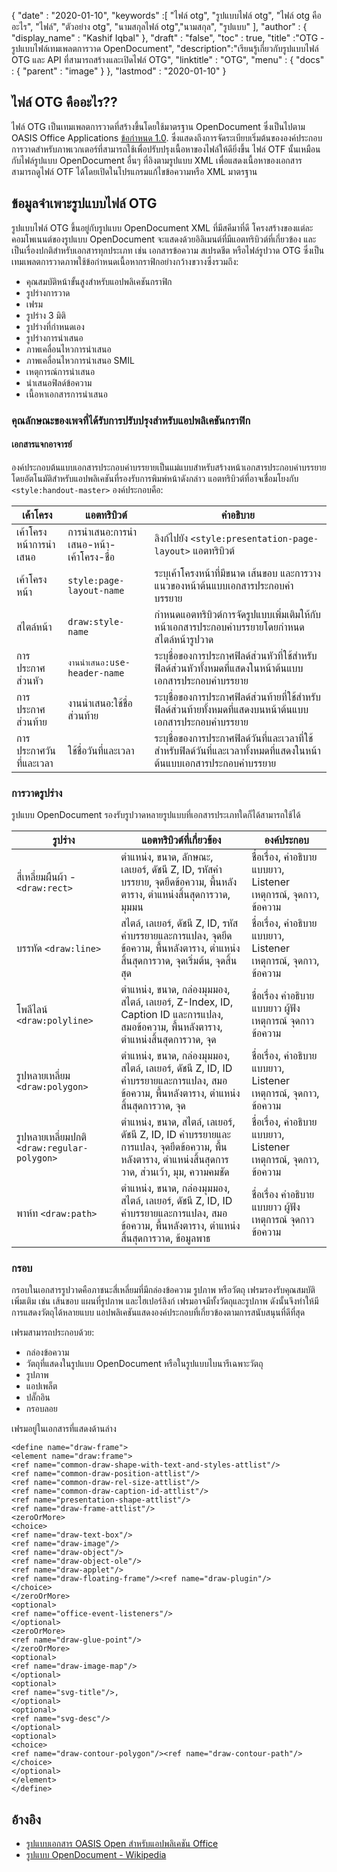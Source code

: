 {
  "date" : "2020-01-10",
  "keywords" :[ "ไฟล์ otg", "รูปแบบไฟล์ otg", "ไฟล์ otg คืออะไร", "ไฟล์", "ตัวอย่าง otg", "นามสกุลไฟล์ otg","นามสกุล", "รูปแบบ" ],
  "author" : {
    "display_name" : "Kashif Iqbal"
},
  "draft" : "false",
  "toc" : true,
  "title" :"OTG - รูปแบบไฟล์เทมเพลตการวาด OpenDocument",
  "description":"เรียนรู้เกี่ยวกับรูปแบบไฟล์ OTG และ API ที่สามารถสร้างและเปิดไฟล์ OTG",
  "linktitle" : "OTG",
  "menu" : {
    "docs" : {
      "parent" : "image"
}
},
  "lastmod" : "2020-01-10"
}

## ไฟล์ OTG คืออะไร??

ไฟล์ OTG เป็นเทมเพลตการวาดที่สร้างขึ้นโดยใช้มาตรฐาน OpenDocument ซึ่งเป็นไปตาม OASIS Office Applications [ข้อกำหนด 1.0](https://www.oasis-open.org/committees/download.php/12572/OpenDocument-v1.0-os.pdf). ซึ่งแสดงถึงการจัดระเบียบเริ่มต้นขององค์ประกอบการวาดสำหรับภาพเวกเตอร์ที่สามารถใช้เพื่อปรับปรุงเนื้อหาของไฟล์ให้ดียิ่งขึ้น ไฟล์ OTF นั้นเหมือนกับไฟล์รูปแบบ OpenDocument อื่นๆ ที่อิงตามรูปแบบ XML เพื่อแสดงเนื้อหาของเอกสาร สามารถดูไฟล์ OTF ได้โดยเปิดในโปรแกรมแก้ไขข้อความหรือ XML มาตรฐาน

## ข้อมูลจำเพาะรูปแบบไฟล์ OTG ##

รูปแบบไฟล์ OTG ขึ้นอยู่กับรูปแบบ OpenDocument XML ที่มีสคีมาที่ดี โครงสร้างของแต่ละคอมโพเนนต์ของรูปแบบ OpenDocument จะแสดงด้วยอิลิเมนต์ที่มีแอตทริบิวต์ที่เกี่ยวข้อง และเป็นเรื่องปกติสำหรับเอกสารทุกประเภท เช่น เอกสารข้อความ สเปรดชีต หรือไฟล์รูปวาด OTG ซึ่งเป็นเทมเพลตการวาดภาพใช้ข้อกำหนดเนื้อหากราฟิกอย่างกว้างขวางซึ่งรวมถึง:

* คุณสมบัติหน้าขั้นสูงสำหรับแอปพลิเคชันกราฟิก
* รูปร่างการวาด
* เฟรม
* รูปร่าง 3 มิติ
* รูปร่างที่กำหนดเอง
* รูปร่างการนำเสนอ
* ภาพเคลื่อนไหวการนำเสนอ
* ภาพเคลื่อนไหวการนำเสนอ SMIL
* เหตุการณ์การนำเสนอ
* นำเสนอฟิลด์ข้อความ
* เนื้อหาเอกสารการนำเสนอ

### คุณลักษณะของเพจที่ได้รับการปรับปรุงสำหรับแอปพลิเคชันกราฟิก ###
#### เอกสารแจกอาจารย์ ####

องค์ประกอบต้นแบบเอกสารประกอบคำบรรยายเป็นแม่แบบสำหรับสร้างหน้าเอกสารประกอบคำบรรยายโดยอัตโนมัติสำหรับแอปพลิเคชันที่รองรับการพิมพ์หน้าดังกล่าว
แอตทริบิวต์ที่อาจเชื่อมโยงกับ `<style:handout-master>` องค์ประกอบคือ:

|เค้าโครง|แอตทริบิวต์|คำอธิบาย
---|---|---|
|เค้าโครงหน้าการนำเสนอ|การนำเสนอ:การนำเสนอ-หน้า-เค้าโครง-ชื่อ|ลิงก์ไปยัง `<style:presentation-page-layout>`  แอตทริบิวต์
|เค้าโครงหน้า|`style:page-layout-name` | ระบุเค้าโครงหน้าที่มีขนาด เส้นขอบ และการวางแนวของหน้าต้นแบบเอกสารประกอบคำบรรยาย
|สไตล์หน้า|`draw:style-name`|กำหนดแอตทริบิวต์การจัดรูปแบบเพิ่มเติมให้กับหน้าเอกสารประกอบคำบรรยายโดยกำหนดสไตล์หน้ารูปวาด|
|การประกาศส่วนหัว| `งานนำเสนอ:use-header-name`| ระบุชื่อของการประกาศฟิลด์ส่วนหัวที่ใช้สำหรับฟิลด์ส่วนหัวทั้งหมดที่แสดงในหน้าต้นแบบเอกสารประกอบคำบรรยาย
|การประกาศส่วนท้าย| งานนำเสนอ:ใช้ชื่อส่วนท้าย|ระบุชื่อของการประกาศฟิลด์ส่วนท้ายที่ใช้สำหรับฟิลด์ส่วนท้ายทั้งหมดที่แสดงบนหน้าต้นแบบเอกสารประกอบคำบรรยาย
|การประกาศวันที่และเวลา|ใช้ชื่อวันที่และเวลา|ระบุชื่อของการประกาศฟิลด์วันที่และเวลาที่ใช้สำหรับฟิลด์วันที่และเวลาทั้งหมดที่แสดงในหน้าต้นแบบเอกสารประกอบคำบรรยาย

### การวาดรูปร่าง ###
รูปแบบ OpenDocument รองรับรูปวาดหลายรูปแบบที่เอกสารประเภทใดก็ได้สามารถใช้ได้

|รูปร่าง|แอตทริบิวต์ที่เกี่ยวข้อง| องค์ประกอบ
---|---|---|
สี่เหลี่ยมผืนผ้า - `<draw:rect> `|ตำแหน่ง, ขนาด, ลักษณะ, เลเยอร์, ดัชนี Z, ID, รหัสคำบรรยาย, จุดยึดข้อความ, พื้นหลังตาราง, ตำแหน่งสิ้นสุดการวาด, มุมมน|ชื่อเรื่อง, คำอธิบายแบบยาว, Listener เหตุการณ์, จุดกาว, ข้อความ
บรรทัด `<draw:line> `|สไตล์, เลเยอร์, ดัชนี Z, ID, รหัสคำบรรยายและการแปลง, จุดยึดข้อความ, พื้นหลังตาราง, ตำแหน่งสิ้นสุดการวาด, จุดเริ่มต้น, จุดสิ้นสุด|ชื่อเรื่อง, คำอธิบายแบบยาว, Listener เหตุการณ์, จุดกาว, ข้อความ
โพลีไลน์ `<draw:polyline> `| ตำแหน่ง, ขนาด, กล่องมุมมอง, สไตล์, เลเยอร์, Z-Index, ID, Caption ID และการแปลง, สมอข้อความ, พื้นหลังตาราง, ตำแหน่งสิ้นสุดการวาด, จุด| ชื่อเรื่อง คำอธิบายแบบยาว ผู้ฟังเหตุการณ์ จุดกาว ข้อความ
รูปหลายเหลี่ยม `<draw:polygon> `|ตำแหน่ง, ขนาด, กล่องมุมมอง, สไตล์, เลเยอร์, ดัชนี Z, ID, ID คำบรรยายและการแปลง, สมอข้อความ, พื้นหลังตาราง, ตำแหน่งสิ้นสุดการวาด, จุด|ชื่อเรื่อง, คำอธิบายแบบยาว, Listener เหตุการณ์, จุดกาว, ข้อความ
|รูปหลายเหลี่ยมปกติ `<draw:regular-polygon> `|ตำแหน่ง, ขนาด, สไตล์, เลเยอร์, ดัชนี Z, ID, ID คำบรรยายและการแปลง, จุดยึดข้อความ, พื้นหลังตาราง, ตำแหน่งสิ้นสุดการวาด, ส่วนเว้า, มุม, ความคมชัด|ชื่อเรื่อง, คำอธิบายแบบยาว, Listener เหตุการณ์, จุดกาว, ข้อความ
|พาห์ท `<draw:path> `|ตำแหน่ง, ขนาด, กล่องมุมมอง, สไตล์, เลเยอร์, ดัชนี Z, ID, ID คำบรรยายและการแปลง, สมอข้อความ, พื้นหลังตาราง, ตำแหน่งสิ้นสุดการวาด, ข้อมูลพาธ| ชื่อเรื่อง คำอธิบายแบบยาว ผู้ฟังเหตุการณ์ จุดกาว ข้อความ

### กรอบ ###
กรอบในเอกสารรูปวาดคือภาชนะสี่เหลี่ยมที่มีกล่องข้อความ รูปภาพ หรือวัตถุ เฟรมรองรับคุณสมบัติเพิ่มเติม เช่น เส้นขอบ แผนที่รูปภาพ และไฮเปอร์ลิงก์ เฟรมอาจมีทั้งวัตถุและรูปภาพ ดังนั้นจึงทำให้มีการแสดงวัตถุได้หลายแบบ แอปพลิเคชันแสดงองค์ประกอบที่เกี่ยวข้องตามการสนับสนุนที่ดีที่สุด

เฟรมสามารถประกอบด้วย:
* กล่องข้อความ
* วัตถุที่แสดงในรูปแบบ OpenDocument หรือในรูปแบบไบนารีเฉพาะวัตถุ
* รูปภาพ
* แอปเพล็ต
* ปลั๊กอิน
* กรอบลอย

เฟรมอยู่ในเอกสารที่แสดงด้านล่าง

```
<define name="draw-frame">
<element name="draw:frame">
<ref name="common-draw-shape-with-text-and-styles-attlist"/>
<ref name="common-draw-position-attlist"/>
<ref name="common-draw-rel-size-attlist"/>
<ref name="common-draw-caption-id-attlist"/>
<ref name="presentation-shape-attlist"/>
<ref name="draw-frame-attlist"/>
<zeroOrMore>
<choice>
<ref name="draw-text-box"/>
<ref name="draw-image"/>
<ref name="draw-object"/>
<ref name="draw-object-ole"/>
<ref name="draw-applet"/>
<ref name="draw-floating-frame"/><ref name="draw-plugin"/>
</choice>
</zeroOrMore>
<optional>
<ref name="office-event-listeners"/>
</optional>
<zeroOrMore>
<ref name="draw-glue-point"/>
</zeroOrMore>
<optional>
<ref name="draw-image-map"/>
</optional>
<optional>
<ref name="svg-title"/>,
</optional>
<optional>
<ref name="svg-desc"/>
</optional>
<optional>
<choice>
<ref name="draw-contour-polygon"/><ref name="draw-contour-path"/>
</choice>
</optional>
</element>
</define>
```

## อ้างอิง ##
* [รูปแบบเอกสาร OASIS Open สำหรับแอปพลิเคชัน Office](https://www.oasis-open.org/committees/tc_home.php?wg_abbrev=office)
* [รูปแบบ OpenDocument - Wikipedia](https://en.wikipedia.org/wiki/OpenDocument)

